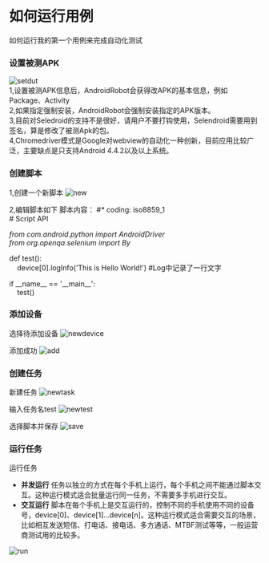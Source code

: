 ﻿# 如何运行用例
如何运行我的第一个用例来完成自动化测试

### 设置被测APK
![setdut](https://github.com/hoozheng/AndroidRobot/blob/master/doc/setDUT.png)  
1,设置被测APK信息后，AndroidRobot会获得改APK的基本信息，例如Package、Activity  
2,如果指定强制安装，AndroidRobot会强制安装指定的APK版本。  
3,目前对Seledroid的支持不是很好，请用户不要打钩使用，Selendroid需要用到签名，算是修改了被测Apk的包。  
4,Chromedriver模式是Google对webview的自动化一种创新，目前应用比较广泛，主要缺点是只支持Android 4.4.2以及以上系统。  

### 创建脚本
1,创建一个新脚本
![new](https://github.com/hoozheng/AndroidRobot/blob/master/doc/new.png)

2,编辑脚本如下
脚本内容：
\#_*_ coding: iso8859_1  
\# Script API  
  
 _from com.android.python import AndroidDriver_  
 _from org.openqa.selenium import By_  
 
 def test():  
 &nbsp;&nbsp;&nbsp;&nbsp;device[0].logInfo('This is Hello World!') \#Log中记录了一行文字  
      
      
if \_\_name\_\_ == '\_\_main\_\_':  
&nbsp;&nbsp;&nbsp;&nbsp;test()

### 添加设备
选择待添加设备
![newdevice](https://github.com/hoozheng/AndroidRobot/blob/master/doc/adddevice.png)  

添加成功
![add](https://github.com/hoozheng/AndroidRobot/blob/master/doc/add.png)  

### 创建任务
新建任务
![newtask](https://github.com/hoozheng/AndroidRobot/blob/master/doc/newtask.png)  

输入任务名test
![newtest](https://github.com/hoozheng/AndroidRobot/blob/master/doc/new_test.png)

选择脚本并保存
![save](https://github.com/hoozheng/AndroidRobot/blob/master/doc/save_test.png)

### 运行任务
运行任务
* **并发运行**
  任务以独立的方式在每个手机上运行，每个手机之间不能通过脚本交互。这种运行模式适合批量运行同一任务，不需要多手机进行交互。
* **交互运行**
  脚本在每个手机上是交互运行的，控制不同的手机使用不同的设备号，device[0]、device[1]...device[n]。这种运行模式适合需要交互的场景，
比如相互发送短信、打电话、接电话、多方通话、MTBF测试等等，一般运营商测试用的比较多。

![run](https://github.com/hoozheng/AndroidRobot/blob/master/doc/run.png)

